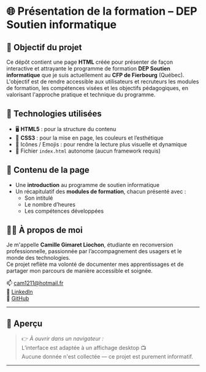 # 🌐 Présentation de la formation – DEP Soutien informatique

## 🎯 Objectif du projet

Ce dépôt contient une page **HTML** créée pour présenter de façon interactive et attrayante le programme de formation **DEP Soutien informatique** que je suis actuellement au **CFP de Fierbourg** (Québec).  
L'objectif est de rendre accessible aux utilisateurs et recruteurs les modules de formation, les compétences visées et les objectifs pédagogiques, en valorisant l'approche pratique et technique du programme.

## 🧰 Technologies utilisées

- 🖥️ **HTML5** : pour la structure du contenu  
- 🎨 **CSS3** : pour la mise en page, les couleurs et l’esthétique  
- 🎯 Icônes / Emojis : pour rendre la lecture plus visuelle et dynamique  
- 📁 Fichier `index.html` autonome (aucun framework requis)

## 📂 Contenu de la page

- Une **introduction** au programme de soutien informatique  
- Un récapitulatif des **modules de formation**, chacun présenté avec :
  - Son intitulé
  - Le nombre d’heures
  - Les compétences développées

## 👩‍💻 À propos de moi

Je m'appelle **Camille Gimaret Liochon**, étudiante en reconversion professionnelle, passionnée par l’accompagnement des usagers et le monde des technologies.  
Ce projet reflète ma volonté de documenter mes apprentissages et de partager mon parcours de manière accessible et soignée.

📫 [cam1211@hotmail.fr](mailto:cam1211@hotmail.fr)  
🔗 [LinkedIn](https://fr.linkedin.com/in/camille-liochon)  
🐙 [GitHub](https://github.com/Camille-Informatique)

---

## 👀 Aperçu

> 👉 *À ouvrir dans un navigateur :*   
> L’interface est adaptée à un affichage desktop 📺  
> Aucune donnée n'est collectée — ce projet est purement informatif.

---
